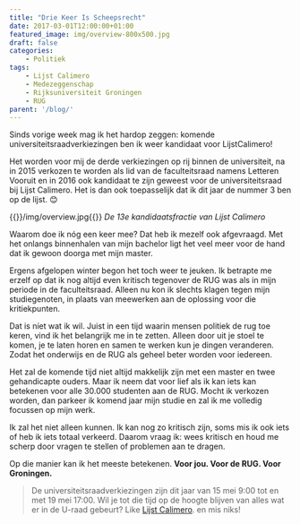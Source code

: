 ```yaml
---
title: "Drie Keer Is Scheepsrecht"
date: 2017-03-01T12:00:00+01:00
featured_image: img/overview-800x500.jpg
draft: false
categories: 
    - Politiek
tags:
    - Lijst Calimero
    - Medezeggenschap
    - Rijksuniversiteit Groningen
    - RUG
parent: '/blog/'
---
```


Sinds vorige week mag ik het hardop zeggen: komende universiteitsraadverkiezingen ben ik weer kandidaat voor Lijst​ Calimero!

Het worden voor mij de derde verkiezingen op rij binnen de universiteit, na in 2015 verkozen te worden als lid van de faculteitsraad namens Letteren Vooruit en in 2016 ook kandidaat te zijn geweest voor de universiteitsraad bij Lijst Calimero. Het is dan ook toepasselijk dat ik dit jaar de nummer 3 ben op de lijst. 😊

{{<img>}}/img/overview.jpg{{</img>}}
_De 13e kandidaatsfractie van Lijst Calimero_

Waarom doe ik nóg een keer mee? Dat heb ik mezelf ook afgevraagd. Met het onlangs binnenhalen van mijn bachelor ligt het veel meer voor de hand dat ik gewoon doorga met mijn master.

Ergens afgelopen winter begon het toch weer te jeuken. Ik betrapte me erzelf op dat ik nog altijd even kritisch tegenover de RUG was als in mijn periode in de faculteitsraad. Alleen nu kon ik slechts klagen tegen mijn studiegenoten, in plaats van meewerken aan de oplossing voor die kritiekpunten. 

Dat is níet wat ik wil. Juist in een tijd waarin mensen politiek de rug toe keren, vind ik het belangrijk me in te zetten. Alleen door uit je stoel te komen, je te laten horen en samen te werken kun je dingen veranderen. Zodat het onderwijs en de RUG als geheel beter worden voor iedereen.

Het zal de komende tijd niet altijd makkelijk zijn met een master en twee gehandicapte ouders. Maar ik neem dat voor lief als ik kan iets kan betekenen voor alle 30.000 studenten aan de RUG. Mocht ik verkozen worden, dan parkeer ik komend jaar mijn studie en zal ik me volledig focussen op mijn werk.

Ik zal het niet alleen kunnen. Ik kan nog zo kritisch zijn, soms mis ik ook iets of heb ik iets totaal verkeerd. Daarom vraag ik: wees kritisch en houd me scherp door vragen te stellen of problemen aan te dragen. 


Op die manier kan ik het meeste betekenen. **Voor jou. Voor de RUG. Voor Groningen.**

> De universiteitsraadverkiezingen zijn dit jaar van 15 mei 9:00 tot en met 19 mei 17:00. Wil je tot die tijd op de hoogte blijven van alles wat er in de U-raad gebeurt? Like [Lijst Calimero](https://www.facebook.com/lijstcalimero/). en mis niks! 
